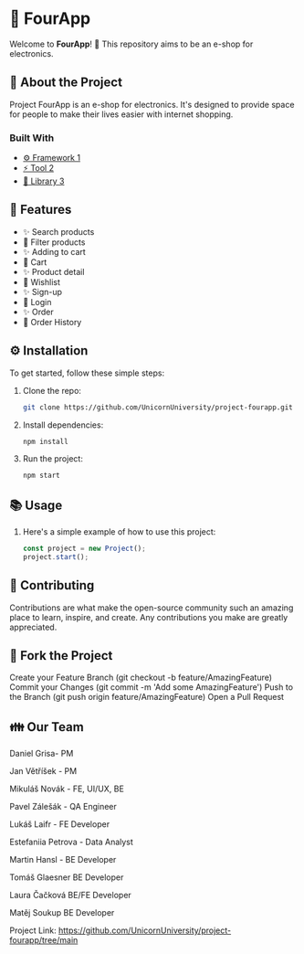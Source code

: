 # 🚀 FourApp

Welcome to **FourApp**! 🎉 This repository aims to be an e-shop for electronics.

## 📝 About the Project

Project FourApp is an e-shop for electronics. It's designed to provide space for people to make their lives easier with internet shopping.

### Built With

- [⚙️ Framework 1](https://link-to-framework.com)
- [⚡️ Tool 2](https://link-to-tool.com)
- [🚀 Library 3](https://link-to-library.com)

## 🌟 Features

- ✨ Search products
- 🚀 Filter products
- ✨ Adding to cart
- 🚀 Cart
- ✨ Product detail
- 🚀 Wishlist
- ✨ Sign-up
- 🚀 Login
- ✨ Order
- 🚀 Order History

## ⚙️ Installation

To get started, follow these simple steps:

1. Clone the repo:
   ```bash
   git clone https://github.com/UnicornUniversity/project-fourapp.git
   
2. Install dependencies:
   ```bash
   npm install
   
3. Run the project:
   ```bash
   npm start

## 📚 Usage
1. Here's a simple example of how to use this project:
   ```javascript
   const project = new Project();
   project.start();

## 🤝 Contributing
Contributions are what make the open-source community such an amazing place to learn, inspire, and create. Any contributions you make are greatly appreciated.

## 🔱 Fork the Project
Create your Feature Branch (git checkout -b feature/AmazingFeature)
Commit your Changes (git commit -m 'Add some AmazingFeature')
Push to the Branch (git push origin feature/AmazingFeature)
Open a Pull Request

## 👪 Our Team
Daniel Grisa- PM

Jan Větříšek - PM

Mikuláš Novák - FE, UI/UX, BE

Pavel Zálešák - QA Engineer

Lukáš Laifr	- FE Developer

Estefaniia Petrova - Data Analyst

Martin Hansl - BE Developer

Tomáš Glaesner	BE Developer

Laura Čačková	BE/FE Developer

Matěj Soukup BE Developer

Project Link: https://github.com/UnicornUniversity/project-fourapp/tree/main
